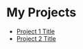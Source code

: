 <!DOCTYPE html>
<html lang="en">
<head>
  <meta charset="UTF-8">
  <meta name="viewport" content="width=device-width, initial-scale=1.0">
  <title>My Projects</title>
</head>
<body>
  <h1>My Projects</h1>
  <ul>
    <li><a href="Data_manipulation_and_visualization.ipynb">Project 1 Title</a></li>
    <li><a href="https://github.com/jupyter/notebook">Project 2 Title</a></li>
    </ul>
</body>
</html>
